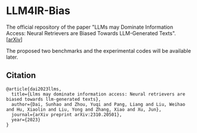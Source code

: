 # LLM4IR-Bias

The official repository of the paper "LLMs may Dominate Information Access: Neural Retrievers are Biased Towards LLM-Generated Texts".  [[arXiv](http://arxiv.org/abs/2310.20501)] 


The proposed two benchmarks and the experimental codes will be available later.


## Citation
```
@article{dai2023llms,
  title={Llms may dominate information access: Neural retrievers are biased towards llm-generated texts},
  author={Dai, Sunhao and Zhou, Yuqi and Pang, Liang and Liu, Weihao and Hu, Xiaolin and Liu, Yong and Zhang, Xiao and Xu, Jun},
  journal={arXiv preprint arXiv:2310.20501},
  year={2023}
}
```
